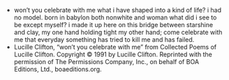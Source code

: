 - won’t you celebrate with me
  what i have shaped into
  a kind of life? i had no model.
  born in babylon
  both nonwhite and woman
  what did i see to be except myself?
  i made it up
  here on this bridge between
  starshine and clay,
  my one hand holding tight
  my other hand; come celebrate
  with me that everyday
  something has tried to kill me
  and has failed.
- Lucille Clifton, “won’t you celebrate with me” from Collected Poems of Lucille Clifton. Copyright © 1991 by Lucille Clifton. Reprinted with the permission of The Permissions Company, Inc., on behalf of BOA Editions, Ltd., boaeditions.org.